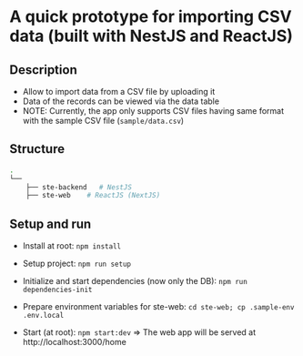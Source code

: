 # A quick prototype for importing CSV data (built with NestJS and ReactJS)

## Description

- Allow to import data from a CSV file by uploading it
- Data of the records can be viewed via the data table
- NOTE: Currently, the app only supports CSV files having same format with the sample CSV file (`sample/data.csv`)

## Structure

```bash
.
└──
    ├── ste-backend   # NestJS
    ├── ste-web    # ReactJS (NextJS)
```

## Setup and run

- Install at root: `npm install`

- Setup project: `npm run setup`

- Initialize and start dependencies (now only the DB): `npm run dependencies-init`

- Prepare environment variables for ste-web: `cd ste-web; cp .sample-env .env.local`

- Start (at root): `npm start:dev` => The web app will be served at http://localhost:3000/home
